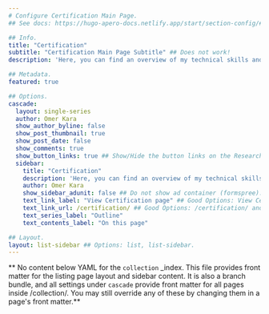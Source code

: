 ```yaml
---
# Configure Certification Main Page.
## See docs: https://hugo-apero-docs.netlify.app/start/section-config/#lists-of-pages

## Info.
title: "Certification"
subtitle: "Certification Main Page Subtitle" ## Does not work!
description: 'Here, you can find an overview of my technical skills and the various certifications and certificates I have earned. It is worth noting that while these terms may seem interchangeable, there are distinct differences between them. For more information on the difference between certifications and certificates, please see <a href= "https://www.datacamp.com/blog/certificates-or-certification-which-should-you-choose" target="_blank" rel="noopener">here</a>.' ## Only works when layout: list is used.

## Metadata.
featured: true

## Options.
cascade:
  layout: single-series
  author: Omer Kara
  show_author_byline: false
  show_post_thumbnail: true
  show_post_date: false
  show_comments: true
  show_button_links: true ## Show/Hide the button links on the Research Main Page.
  sidebar:
    title: "Certification"
    description: 'Here, you can find an overview of my technical skills and the various certifications and certificates I have earned. It is worth noting that while these terms may seem interchangeable, there are distinct differences between them. For more information on the difference between certifications and certificates, please see <a href= "https://www.datacamp.com/blog/certificates-or-certification-which-should-you-choose" target="_blank" rel="noopener">here</a>.'
    author: Omer Kara
    show_sidebar_adunit: false ## Do not show ad container (formspree).
    text_link_label: "View Certification page" ## Good Options: View Certification page and Subscribe via RSS.
    text_link_url: /certification/ ## Good Options: /certification/ and /certification/index.xml.
    text_series_label: "Outline"
    text_contents_label: "On this page"

## Layout.
layout: list-sidebar ## Options: list, list-sidebar.
---
```


** No content below YAML for the `collection` _index. This file provides front matter for the listing page layout and sidebar content. It is also a branch bundle, and all settings under `cascade` provide front matter for all pages inside /collection/. You may still override any of these by changing them in a page's front matter.**
